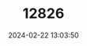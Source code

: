 ---
title: "12826"
category: "Marmota himalayana"
draft: false
date: 2024-02-22 13:03:50
languages:
  English: ["Himalayan Marmot", "Karakoram Marmot"]
  Spanish; Castilian: ["Marmota Del Himalaya"]
---